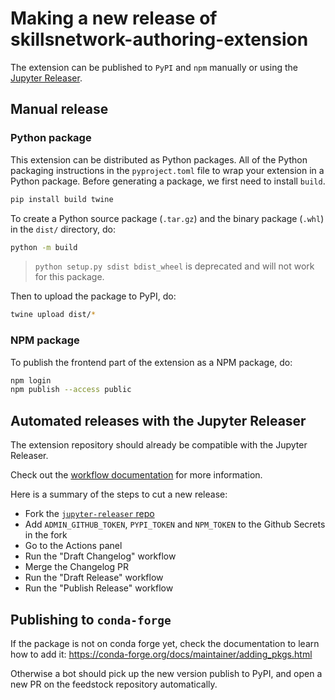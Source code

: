 # Making a new release of skillsnetwork-authoring-extension

The extension can be published to `PyPI` and `npm` manually or using the [Jupyter Releaser](https://github.com/jupyter-server/jupyter_releaser).

## Manual release

### Python package

This extension can be distributed as Python
packages. All of the Python
packaging instructions in the `pyproject.toml` file to wrap your extension in a
Python package. Before generating a package, we first need to install `build`.

```bash
pip install build twine
```

To create a Python source package (`.tar.gz`) and the binary package (`.whl`) in the `dist/` directory, do:

```bash
python -m build
```

> `python setup.py sdist bdist_wheel` is deprecated and will not work for this package.

Then to upload the package to PyPI, do:

```bash
twine upload dist/*
```

### NPM package

To publish the frontend part of the extension as a NPM package, do:

```bash
npm login
npm publish --access public
```

## Automated releases with the Jupyter Releaser

The extension repository should already be compatible with the Jupyter Releaser.

Check out the [workflow documentation](https://github.com/jupyter-server/jupyter_releaser#typical-workflow) for more information.

Here is a summary of the steps to cut a new release:

- Fork the [`jupyter-releaser` repo](https://github.com/jupyter-server/jupyter_releaser)
- Add `ADMIN_GITHUB_TOKEN`, `PYPI_TOKEN` and `NPM_TOKEN` to the Github Secrets in the fork
- Go to the Actions panel
- Run the "Draft Changelog" workflow
- Merge the Changelog PR
- Run the "Draft Release" workflow
- Run the "Publish Release" workflow

## Publishing to `conda-forge`

If the package is not on conda forge yet, check the documentation to learn how to add it: https://conda-forge.org/docs/maintainer/adding_pkgs.html

Otherwise a bot should pick up the new version publish to PyPI, and open a new PR on the feedstock repository automatically.
